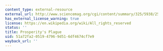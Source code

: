 ```yaml
---
content_type: external-resource
external_url: http://www.sciencemag.org/cgi/content/summary/325/5938/256
has_external_license_warning: true
license: https://en.wikipedia.org/wiki/All_rights_reserved
status: ''
title: Prosperity's Plague
uid: 51a72fa2-0519-4796-9d51-6df4674cf7e9
wayback_url: ''
---
```

